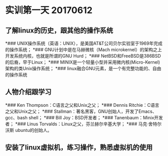 # 实训第一天 20170612
## 了解linux的历史，跟其他的操作系统
*### UNIX操作系统（英语：UNIX），是美国AT&T公司贝尔实验室于1969年完成的操作系统；
*### GNU计划中是在马赫微核（Mach microkernel）的架构之上开发系统内核，也就是所谓的GNU Hurd；
*### NetBSD和FreeBSD是386BSD的后裔，早于Linux；
*### MINIX是一个轻量小型并采用微内核(Micro-Kernel)架构的类Unix操作系统；
*### linux融合GNU元素，是一个有完整功能的、自由的操作系统
## 人物介绍跟学习
*### Ken Thompson：C语言之父和Unix之父；
*### Dennis Ritchie：C语言之父和Unix之父；
*### Stallman：著名黑客，GNU创始人，开发了Emacs、gcc、bash shell；
*### Bill Joy：BSD开发者；
*### Tanenbaum：Minix开发者；
*### Linus Torvalds：Linux之父，芬兰赫尔辛基大学；
*### 马克·舍特尔沃斯 ubuntu的创始人。
## 安装了linux虚拟机，练习操作，熟悉虚拟机的使用
